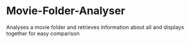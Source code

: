 # Movie-Folder-Analyser
Analyses a movie folder and retrieves information about all and displays together for easy comparison

